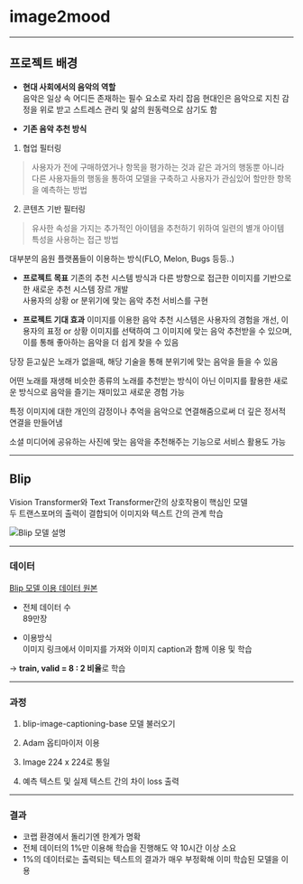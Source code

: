 # image2mood

------------------------------------------------------------------------------------------  
## 프로젝트 배경  

+ **현대 사회에서의 음악의 역할**  
음악은 일상 속 어디든 존재하는 필수 요소로 자리 잡음
현대인은 음악으로 지친 감정을 위로 받고 스트레스 관리 및 삶의 원동력으로 삼기도 함

+ **기존 음악 추천 방식**  
1. 협업 필터링  
> 사용자가 전에 구매하였거나 항목을 평가하는 것과 같은 과거의 행동뿐 아니라 다른 사용자들의 행동을 통하여 모델을 구축하고 사용자가 관심있어 할만한 항목을 예측하는 방법  

2. 콘텐츠 기반 필터링  
> 유사한 속성을 가지는 추가적인 아이템을 추천하기 위하여 일련의 별개 아이템 특성을 사용하는 접근 방법  

대부분의 음원 플랫폼들이 이용하는 방식(FLO, Melon, Bugs 등등..)  

+ **프로젝트 목표**
기존의 추천 시스템 방식과 다른 방향으로 접근한 이미지를 기반으로한 새로운 추천 시스템 장르 개발  
사용자의 상황 or 분위기에 맞는 음악 추천 서비스를 구현  

+ **프로젝트 기대 효과**
이미지를 이용한 음악 추천 시스템은 사용자의 경험을 개선, 이용자의 표정 or 상황 이미지를 선택하여 그 이미지에 맞는 음악 추천받을 수 있으며, 이를 통해 좋아하는 음악을 더 쉽게 찾을 수 있음

당장 듣고싶은 노래가 없을때, 해당 기술을 통해 분위기에 맞는 음악을 들을 수 있음  

어떤 노래를 재생해 비슷한 종류의 노래를 추천받는 방식이 아닌 이미지를 활용한 새로운 방식으로 음악을 즐기는 재미있고 새로운 경험 가능  

특정 이미지에 대한 개인의 감정이나 추억을 음악으로 연결해줌으로써 더 깊은 정서적 연결을 만들어냄  

소셜 미디어에 공유하는 사진에 맞는 음악을 추천해주는 기능으로 서비스 활용도 가능  

------------------------------------------------------------------------------------------ 
## Blip  

Vision Transformer와 Text Transformer간의 상호작용이 핵심인 모델  
두 트랜스포머의 출력이 결합되어 이미지와 텍스트 간의 관계 학습  

![Blip 모델 설명](https://github.com/Taeyoungleee/Dacon-dielectric-prediction/assets/113446739/0e72c2b2-a0d2-439a-b39f-400b56de58c6)  

------------------------------------------------------------------------------------------  
### 데이터  

[Blip 모델 이용 데이터 원본](https://huggingface.co/datasets/visheratin/laion-coco-nllb)  

+ 전체 데이터 수  
89만장  

+ 이용방식  
이미지 링크에서 이미지를 가져와 이미지 caption과 함께 이용 및 학습  

-> **train, valid = 8 : 2 비율**로 학습  

------------------------------------------------------------------------------------------  
### 과정  

1. blip-image-captioning-base 모델 불러오기  

2. Adam 옵티마이저 이용  

3. Image 224 x 224로 통일  

4. 예측 텍스트 및 실제 텍스트 간의 차이 loss 출력  

------------------------------------------------------------------------------------------  
### 결과  

+ 코랩 환경에서 돌리기엔 한계가 명확  
+ 전체 데이터의 1%만 이용해 학습을 진행해도 약 10시간 이상 소요  
+ 1%의 데이터로는 출력되는 텍스트의 결과가 매우 부정확해 이미 학습된 모델을 이용  
